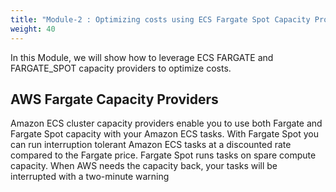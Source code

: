 ```yaml
---
title: "Module-2 : Optimizing costs using ECS Fargate Spot Capacity Providers"
weight: 40
---
```


In this Module, we will show how to leverage ECS FARGATE and FARGATE_SPOT capacity providers to optimize costs.

AWS Fargate Capacity Providers
---

Amazon ECS cluster capacity providers enable you to use both Fargate and Fargate Spot capacity with your Amazon ECS tasks. With Fargate Spot you can run interruption tolerant Amazon ECS tasks at a discounted rate compared to the Fargate price. Fargate Spot runs tasks on spare compute capacity. When AWS needs the capacity back, your tasks will be interrupted with a two-minute warning

